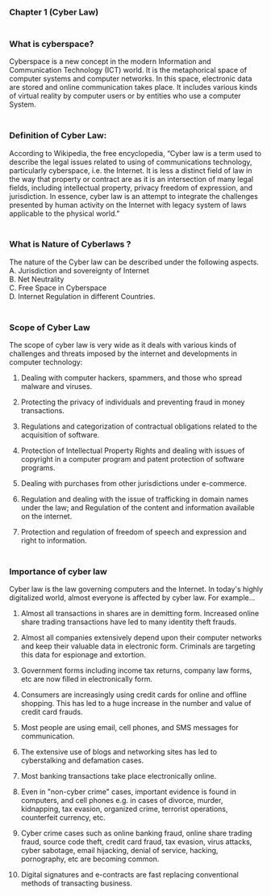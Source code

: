 <!--CHAPTER 1-->
### Chapter 1 (Cyber Law)

### **<br/>What is cyberspace?**


<p>Cyberspace is a new concept in the modern Information and Communication Technology (ICT) world. It is the metaphorical space of computer systems and computer networks. In this space, electronic data are stored and online communication takes place. It includes various kinds of virtual reality by computer users or by entities who use a computer System.</P>
 
### **<br/>Definition of Cyber Law:**

<p>According to Wikipedia, the free encyclopedia, “Cyber law is a term used to describe the legal issues related to using of communications technology, particularly cyberspace, i.e. the Internet. It is less a distinct field of law in the way that property or contract are as it is an intersection of many legal fields, including intellectual property, privacy freedom of expression, and jurisdiction. In essence, cyber law is an attempt to integrate the challenges presented by human activity on the Internet with legacy system of laws applicable to the physical world.”</p>

### **<br/>What is Nature of Cyberlaws ?**
<p>The nature of the Cyber law can be described under the following aspects.<br/>
A. Jurisdiction and sovereignty of Internet<br/>
B. Net Neutrality<br/>
C. Free Space in Cyberspace<br/>
D. Internet Regulation in different Countries.

### **<br/>Scope of Cyber Law**

<p>The scope of cyber law is very wide as it deals with various kinds of challenges and threats imposed by the internet and developments in computer technology:<br/>


1. Dealing with computer hackers, spammers, and those who spread malware and viruses.<br/>

2. Protecting the privacy of individuals and preventing fraud in money transactions.<br/>

3. Regulations and categorization of contractual obligations related to the acquisition of software.<br/>

4. Protection of Intellectual Property Rights and dealing with issues of copyright in a computer program and patent protection of software programs.<br/>

5. Dealing with purchases from other jurisdictions under e-commerce.<br/>

6. Regulation and dealing with the issue of trafficking in domain names under the law; and
Regulation of the content and information available on the internet.<br/>

7. Protection and regulation of freedom of speech and expression and right to information.<br/></p>


### **<br/>Importance of cyber law**

<p>Cyber law is the law governing computers and the Internet. In today's highly digitalized world, almost everyone is affected by cyber law. For example...<br/>

1. Almost all transactions in shares are in demitting form. Increased online share trading transactions have led to many identity theft frauds.<br/>

2. Almost all companies extensively depend upon their computer networks and keep their valuable data in electronic form. Criminals are targeting this data for espionage and extortion.<br/>

3. Government forms including income tax returns, company law forms, etc are now filled in electronically form.<br/>

4. Consumers are increasingly using credit cards for online and offline shopping. This has led to a huge increase in the number and value of credit card frauds.<br/>

5. Most people are using email, cell phones, and SMS messages for communication.<br/>

6. The extensive use of blogs and networking sites has led to cyberstalking and defamation cases.<br/>

7. Most banking transactions take place electronically online.<br/>

8. Even in "non-cyber crime" cases, important evidence is found in computers, and cell phones e.g. in cases of divorce, murder, kidnapping, tax evasion, organized crime, terrorist operations, counterfeit currency, etc.<br/>

9. Cyber crime cases such as online banking fraud, online share trading fraud, source code theft, credit card fraud, tax evasion, virus attacks, cyber sabotage, email hijacking, denial of service, hacking, pornography, etc are becoming common.<br/>

10. Digital signatures and e-contracts are fast replacing conventional methods of transacting business.<br/></p>

